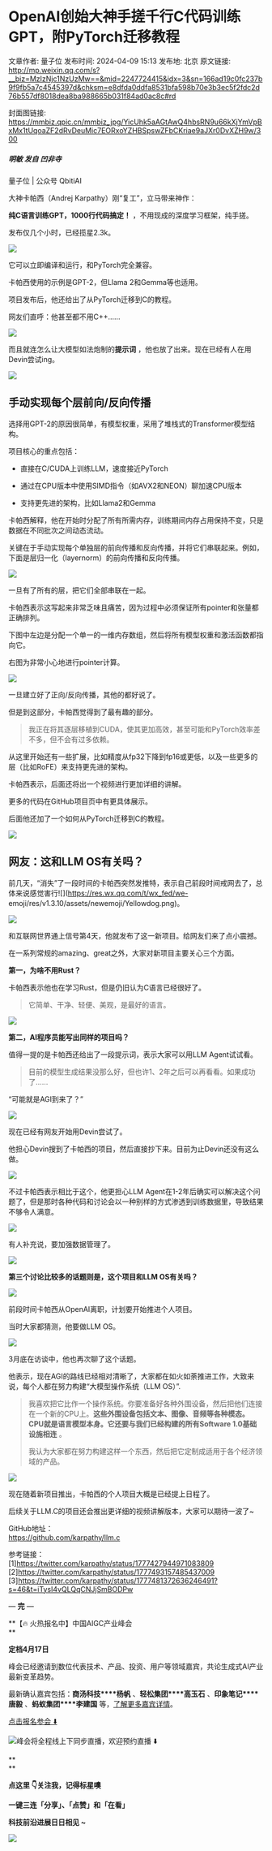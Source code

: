# OpenAI创始大神手搓千行C代码训练GPT，附PyTorch迁移教程

文章作者: 量子位
发布时间: 2024-04-09 15:13
发布地: 北京
原文链接: http://mp.weixin.qq.com/s?__biz=MzIzNjc1NzUzMw==&mid=2247724415&idx=3&sn=166ad19c0fc237b9f9fb5a7c4545397d&chksm=e8dfda0ddfa8531bfa598b70e3b3ec5f2fdc2d76b557df8018dea8ba988665b031f84ad0ac8c#rd

封面图链接: https://mmbiz.qpic.cn/mmbiz_jpg/YicUhk5aAGtAwQ4hbsRN9u66kXjYmVpBxMx1tUqoaZF2dRvDeuMic7EORxoYZHBSpswZFbCKriae9aJXr0DvXZH9w/300

##### 明敏 发自 凹非寺  
量子位 | 公众号 QbitiAI

大神卡帕西（Andrej Karpathy）刚“复工”，立马带来神作：

**纯C语言训练GPT，1000行代码搞定！** ，不用现成的深度学习框架，纯手搓。

发布仅几个小时，已经揽星2.3k。

![](https://mmbiz.qpic.cn/mmbiz_png/YicUhk5aAGtAwQ4hbsRN9u66kXjYmVpBx3iaUoX3icGz1dxF1wiaYQSnCRvyRibOgRqrcTxE5IbHHPric37836hn7CKQ/640?wx_fmt=png&from=appmsg)

它可以立即编译和运行，和PyTorch完全兼容。

卡帕西使用的示例是GPT-2，但Llama 2和Gemma等也适用。

项目发布后，他还给出了从PyTorch迁移到C的教程。

网友们直呼：他甚至都不用C++……

![](https://mmbiz.qpic.cn/mmbiz_png/YicUhk5aAGtAwQ4hbsRN9u66kXjYmVpBx2mgOfug6F04V78QhwvZpicbBK70anRBGxibClmdytq7r4UcekL6VWhIg/640?wx_fmt=png&from=appmsg)

而且就连怎么让大模型如法炮制的**提示词** ，他也放了出来。现在已经有人在用Devin尝试ing。

![](https://mmbiz.qpic.cn/mmbiz_png/YicUhk5aAGtAwQ4hbsRN9u66kXjYmVpBxkQJBMK8geLSibibC8FwLvTd5oYNTtDNLYqmOOFMqxN9n0ibHZhuuwMicbQ/640?wx_fmt=png&from=appmsg)

## 手动实现每个层前向/反向传播

选择用GPT-2的原因很简单，有模型权重，采用了堆栈式的Transformer模型结构。

项目核心的重点包括：

  * 直接在C/CUDA上训练LLM，速度接近PyTorch

  * 通过在CPU版本中使用SIMD指令（如AVX2和NEON）聊加速CPU版本

  * 支持更先进的架构，比如Llama2和Gemma

卡帕西解释，他在开始时分配了所有所需内存，训练期间内存占用保持不变，只是数据在不同批次之间动态流动。

关键在于手动实现每个单独层的前向传播和反向传播，并将它们串联起来。例如，下面是层归一化（layernorm）的前向传播和反向传播。

![](https://mmbiz.qpic.cn/mmbiz_jpg/YicUhk5aAGtAwQ4hbsRN9u66kXjYmVpBx42srialgdsjibV2XjaCekybCUW74dYPy2rojg64B2p7BoBOuoQlib1RBQ/640?wx_fmt=jpeg&from=appmsg)

一旦有了所有的层，把它们全部串联在一起。

卡帕西表示这写起来非常乏味且痛苦，因为过程中必须保证所有pointer和张量都正确排列。

下图中左边是分配一个单一的一维内存数组，然后将所有模型权重和激活函数都指向它。

右图为非常小心地进行pointer计算。

![](https://mmbiz.qpic.cn/mmbiz_jpg/YicUhk5aAGtAwQ4hbsRN9u66kXjYmVpBx6do1qgtFW5m6ClsibUzsWdQc7ncoXZHInxEjGDaQvUBMs223ZEYKpAw/640?wx_fmt=jpeg&from=appmsg)

一旦建立好了正向/反向传播，其他的都好说了。

但是到这部分，卡帕西觉得到了最有趣的部分。

> 我正在将其逐层移植到CUDA，使其更加高效，甚至可能和PyTorch效率差不多，但不会有过多依赖。

从这里开始还有一些扩展，比如精度从fp32下降到fp16或更低，以及一些更多的层（比如RoFE）来支持更先进的架构。

卡帕西表示，后面还将出一个视频进行更加详细的讲解。

更多的代码在GitHub项目页中有更具体展示。

后面他还加了一个如何从PyTorch迁移到C的教程。

![](https://mmbiz.qpic.cn/mmbiz_png/YicUhk5aAGtAwQ4hbsRN9u66kXjYmVpBxJJxXvYeQeAY7F5nXLVjyBYoNib7vBvxYIQ5jpL8PINYBMXQps8gsGbQ/640?wx_fmt=png&from=appmsg)

## 网友：这和LLM OS有关吗？

前几天，“消失”了一段时间的卡帕西突然发推特，表示自己前段时间戒网去了，总体来说感觉害行![](https://res.wx.qq.com/t/wx_fed/we-
emoji/res/v1.3.10/assets/newemoji/Yellowdog.png)。

![](https://mmbiz.qpic.cn/mmbiz_png/YicUhk5aAGtAwQ4hbsRN9u66kXjYmVpBx3AwF8c9qXelPUFnRxcPbkPaB3Xj3eOLmzMYx7rUlH8JrFjH7TGxXyw/640?wx_fmt=png&from=appmsg)

和互联网世界通上信号第4天，他就发布了这一新项目。给网友们来了点小震撼。

在一系列常规的amazing、great之外，大家对新项目主要关心三个方面。

**第一，为啥不用Rust？**

卡帕西表示他也在学习Rust，但是仍旧认为C语言已经很好了。

> 它简单、干净、轻便、美观，是最好的语言。

![](https://mmbiz.qpic.cn/mmbiz_png/YicUhk5aAGtAwQ4hbsRN9u66kXjYmVpBxk58tIqZRcwUVGujXomAnLumicB7kOdsLrPia3WZA3MvaoUwQ5c5Tic2ng/640?wx_fmt=png&from=appmsg)

**第二，AI程序员能写出同样的项目吗？**

值得一提的是卡帕西还给出了一段提示词，表示大家可以用LLM Agent试试看。

> 目前的模型生成结果没那么好，但也许1、2年之后可以再看看。如果成功了……

“可能就是AGI到来了？”

![](https://mmbiz.qpic.cn/mmbiz_png/YicUhk5aAGtAwQ4hbsRN9u66kXjYmVpBxj5XS8z3Z5BQLJtdrvx9JTdTicbIuNMuHAXibD0QUXAYqTuTBALgvnj0w/640?wx_fmt=png&from=appmsg)

现在已经有网友开始用Devin尝试了。

他担心Devin搜到了卡帕西的项目，然后直接抄下来。目前为止Devin还没有这么做。

![](https://mmbiz.qpic.cn/mmbiz_png/YicUhk5aAGtAwQ4hbsRN9u66kXjYmVpBxXT2ic22R1kO9ZuccL6EFUwPtrIcZwSMpcIITPjiaxAic6mqicIibqx4ca2Q/640?wx_fmt=png&from=appmsg)

不过卡帕西表示相比于这个，他更担心LLM
Agent在1-2年后确实可以解决这个问题了，但是那时各种代码和讨论会以一种别样的方式渗透到训练数据里，导致结果不够令人满意。

![](https://mmbiz.qpic.cn/mmbiz_png/YicUhk5aAGtAwQ4hbsRN9u66kXjYmVpBxVRMqFRagTvr2ibzA56Yv5AFLdfdXhWNQl1S5rRtWd3YiaDibYhNA7e8Vg/640?wx_fmt=png&from=appmsg)

有人补充说，要加强数据管理了。

![](https://mmbiz.qpic.cn/mmbiz_png/YicUhk5aAGtAwQ4hbsRN9u66kXjYmVpBxcyNORGAg9zaa5NKRM5MxQqnDVLM3icaRRzCv8XPKWXA5AZO6R4IDQNA/640?wx_fmt=png&from=appmsg)

**第三个讨论比较多的话题则是，这个项目和LLM OS有关吗？**

![](https://mmbiz.qpic.cn/mmbiz_png/YicUhk5aAGtAwQ4hbsRN9u66kXjYmVpBx76ab9uF6GX7pGic83ZdyIouYRHDiarbulM1NkKQ5b23XEyQposAdQtuA/640?wx_fmt=png&from=appmsg)

前段时间卡帕西从OpenAI离职，计划要开始推进个人项目。

当时大家都猜测，他要做LLM OS。

![](https://mmbiz.qpic.cn/mmbiz_png/YicUhk5aAGtAwQ4hbsRN9u66kXjYmVpBxjW5iayMjWpICibiaTUv7bw8QKsmywEhqVlZJnB3NLX2sNxmpibVdQCOQCA/640?wx_fmt=png&from=appmsg)

3月底在访谈中，他也再次聊了这个话题。

他表示，现在AGI的路线已经相对清晰了，大家都在如火如荼推进工作，大致来说，每个人都在努力构建“大模型操作系统（LLM OS）”.

>
> 我喜欢把它比作一个操作系统。你要准备好各种外围设备，然后把他们连接在一个新的CPU上。**这些外围设备包括文本、图像、音频等各种模态。CPU就是语言模型本身。它还要与我们已经构建的所有Software
> 1.0基础设施相连** 。
>
> 我认为大家都在努力构建这样一个东西，然后把它定制成适用于各个经济领域的产品。

![](https://mmbiz.qpic.cn/mmbiz_png/YicUhk5aAGtAwQ4hbsRN9u66kXjYmVpBxp4lqz5mhvN8YhQWjIucOFJEfic3zsjZbWh1OsgGrJYxRg6L7TlI249A/640?wx_fmt=png&from=appmsg)

现在随着新项目推出，卡帕西的个人项目大概是已经提上日程了。

后续关于LLM.C的项目还会推出更详细的视频讲解版本，大家可以期待一波了~

GitHub地址：  
https://github.com/karpathy/llm.c

参考链接：  
[1]https://twitter.com/karpathy/status/1777427944971083809  
[2]https://twitter.com/karpathy/status/1777493157485437009  
[3]https://twitter.com/karpathy/status/1777481372636246491?s=46&t=iTysI4vQLQqCNJjSmBODPw

— **完** —

**【🔥 火热报名中】中国AIGC产业峰会  
**

**定档4月17日**

峰会已经邀请到数位代表技术、产品、投资、用户等领域嘉宾，共论生成式AI产业最新变革趋势。

最新确认嘉宾包括：**商汤科技****杨帆** 、**轻松集团****高玉石** 、**印象笔记****唐毅** 、**蚂蚁集团****李建国**
等，[了解更多嘉宾详情](http://mp.weixin.qq.com/s?__biz=MzIzNjc1NzUzMw==&mid=2247723923&idx=2&sn=ef85f4d2209e62f02d343b7bf88f731a&chksm=e8dfdce1dfa855f71838d3e8a8e9abdb997ddaa45547793f0a373b8baeb7211e2f11365b5f39&scene=21#wechat_redirect)。

[点击报名参会 ⬇️]()

[![](https://mmbiz.qpic.cn/mmbiz_jpg/YicUhk5aAGtDlvmVssxqp6Jf7C6ZIwt76oeI4gxNbx0FeUWTz1cCt7LSj2n8f0C2qxYHA6odjoROc20D0ujkVRg/640?wx_fmt=jpeg&from=appmsg)]()峰会将全程线上下同步直播，欢迎预约直播
⬇️

**  
**

**点这里 👇关注我，记得标星噢**

**一键三连「分享」、「点赞」和「在看」**

**科技前沿进展日日相见 ~**

![](https://mmbiz.qpic.cn/mmbiz_svg/g9RQicMD01M0tYoRQT2cMQRmPS5ZDyrrfzeksiay90KaDzlGBH61icqHxmgFKfvfXtVuwTHV740CDLAaXU1LIfZyoJEpYKcRIiaE/640?wx_fmt=svg)


